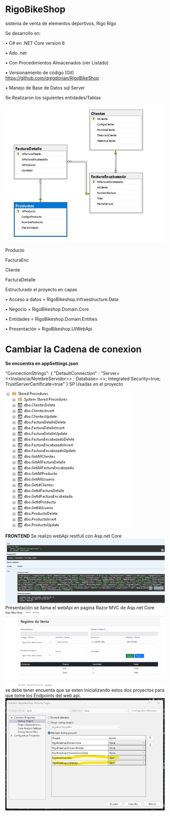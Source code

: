 # RigoBikeShop
sistema de venta de elementos deportivos, Rigo Rigo

Se desarrollo en: 

•	 C# en .NET Core version 6

•	 Ado .net

•	 Con Procedimientos Almacenados (ver Listado)

•	Versionamiento de código (Git) https://github.com/gregdorian/RigoBikeShop

•	Manejo de Base de Datos sql Server

Se Realizaron los siguientes entidades/Tablas

![Rigo](https://github.com/gregdorian/RigoBikeShop/blob/master/RigoRigo.jpg)

Producto

FacturaEnc

Cliente

FacturaDetalle

Estructurado el proyecto en capas 

•	Acceso a datos = RigoBikeshop.Infraestructure.Data

•	Negocio = RigoBikeshop.Domain.Core

•	Entidades = RigoBikeshop.Domain.Entities

•	Presentación = RigoBikeshop.UIWebApi

# Cambiar la Cadena de conexion

**Se encuentra en appSettings.json**

"ConnectionStrings": {
   "DefaultConnection" : "Server=<<Instancia/NombreServidor>> ; Database= <<NombreBaseDatos>>; Integrated Security=true; TrustServerCertificate=true"
   }
SP Usadas en el proyecto

![Rigo](https://github.com/gregdorian/RigoBikeShop/blob/master/spRigoRigo.jpg)

**FRONTEND** 
Se realizo webApi restfull con Asp.net Core
![Rigo](https://github.com/gregdorian/RigoBikeShop/blob/master/ConsultaClientes.jpg)
Presentación se llama el webApi en pagina Razor MVC de Asp.net Core
![Rigo](https://github.com/gregdorian/RigoBikeShop/blob/master/PantallaVenta.jpg)
se debe tener encuenta que se esten inicializando estos dos proyectos para que tome los Endpoints del web api.
![Rigo](https://github.com/gregdorian/RigoBikeShop/blob/master/propiedadesSolucion.jpg)
